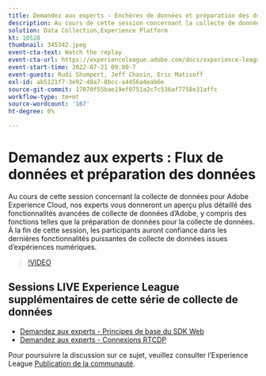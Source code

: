 ```yaml
---
title: Demandez aux experts - Enchères de données et préparation des données
description: Au cours de cette session concernant la collecte de données pour Adobe Experience Cloud, nos experts vous donneront un aperçu plus détaillé des fonctionnalités avancées de collecte de données d’Adobe, y compris des fonctions telles que la préparation de données pour la collecte de données. À la fin de cette session, les participants auront confiance dans les dernières fonctionnalités puissantes de collecte de données issues d’expériences numériques.
solution: Data Collection,Experience Platform
kt: 10528
thumbnail: 345342.jpeg
event-cta-text: Watch the replay
event-cta-url: https://experienceleague.adobe.com/docs/experience-league-live-events/events/episodes/exl-live-episode-07-21-22.html?lang=en
event-start-time: 2022-07-21 09:00-7
event-guests: Rudi Shumpert, Jeff Chasin, Eric Matisoff
exl-id: ab5121f7-3e92-48a7-8bcc-a4456a4eab6e
source-git-commit: 17070f55bae19ef0751a2c7c536af7758e31affc
workflow-type: tm+mt
source-wordcount: '167'
ht-degree: 0%

---
```


# Demandez aux experts : Flux de données et préparation des données

Au cours de cette session concernant la collecte de données pour Adobe Experience Cloud, nos experts vous donneront un aperçu plus détaillé des fonctionnalités avancées de collecte de données d’Adobe, y compris des fonctions telles que la préparation de données pour la collecte de données. À la fin de cette session, les participants auront confiance dans les dernières fonctionnalités puissantes de collecte de données issues d’expériences numériques.

>[!VIDEO](https://video.tv.adobe.com/v/345342/?quality=12&learn=on)

## Sessions LIVE Experience League supplémentaires de cette série de collecte de données

* [Demandez aux experts - Principes de base du SDK Web](exl-live-episode-05-26-22.md)
* [Demandez aux experts - Connexions RTCDP](exl-live-episode-06-23-22.md)

Pour poursuivre la discussion sur ce sujet, veuillez consulter l’Experience League [Publication de la communauté](https://experienceleaguecommunities.adobe.com/t5/adobe-experience-platform/aep-community-qna-coffee-break-7-21-22-10-30am-pt-adobe/td-p/461503).
